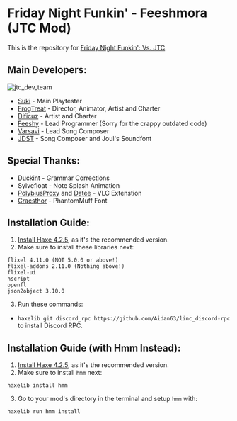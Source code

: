# Friday Night Funkin' - Feeshmora (JTC Mod)

This is the repository for [Friday Night Funkin': Vs. JTC](https://gamebanana.com/mods/46741). 

## Main Developers:
![jtc_dev_team](https://user-images.githubusercontent.com/58647349/173499193-ae4abb15-6879-40b1-b87a-d34a324a28ad.png)
- [Suki](https://www.youtube.com/channel/UCMI12jyPsfv8ncm5VjD8h5w) - Main Playtester
- [FrogTreat](https://oliwiadeyna.wixsite.com/frogtreat) - Director, Animator, Artist and Charter
- [Dificuz](https://www.youtube.com/channel/UCTJR8HpFUTUgyg7scqH7wIw) - Artist and Charter
- [Feeshy](https://replit.com/@DaFeesh) - Lead Programmer (Sorry for the crappy outdated code)
- [Varsavi](https://www.instagram.com/varsavi_official/) - Lead Song Composer
- [JDST](https://twitter.com/JDSTtwt) - Song Composer and Joul's Soundfont

## Special Thanks:
- [Duckint](https://github.com/TPWAGC) - Grammar Corrections
- Sylvefloat - Note Splash Animation
- [PolybiusProxy](https://github.com/polybiusproxy) and [Datee](https://github.com/datee) - VLC Extenstion
- [Cracsthor](https://gamebanana.com/members/1844732) - PhantomMuff Font

## Installation Guide:
1. [Install Haxe 4.2.5](https://haxe.org/download/version/4.2.5/), as it's the recommended version.
2. Make sure to install these libraries next:

```
flixel 4.11.0 (NOT 5.0.0 or above!)
flixel-addons 2.11.0 (Nothing above!)
flixel-ui
hscript
openfl
json2object 3.10.0
```
3. Run these commands:
* `haxelib git discord_rpc https://github.com/Aidan63/linc_discord-rpc` to install Discord RPC.

## Installation Guide (with Hmm Instead):
1. [Install Haxe 4.2.5](https://haxe.org/download/version/4.2.5/), as it's the recommended version.
2. Make sure to install `hmm` next:
```
haxelib install hmm
```
3. Go to your mod's directory in the terminal and setup `hmm` with:
```
haxelib run hmm install
```
